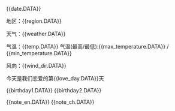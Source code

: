{{date.DATA}} 

地区：{{region.DATA}} 

天气：{{weather.DATA}} 

气温：{{temp.DATA}} 
气温(最高/最低):{{max_temperature.DATA}} / {{min_temperature.DATA}}

风向：{{wind_dir.DATA}} 

今天是我们恋爱的第{{love_day.DATA}}天 

{{birthday1.DATA}} 
{{birthday2.DATA}}


{{note_en.DATA}} 
{{note_ch.DATA}}
